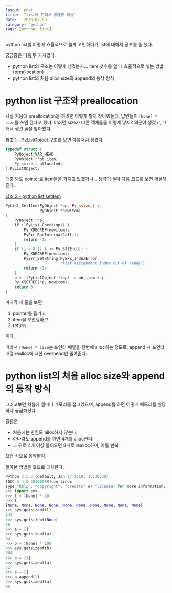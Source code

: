 ```yaml
---
layout: post
title:  "list에 관해서 궁금증 해결"
date:   2018-03-09
category: "python"
tags: [python, list]
---
```


python list를 어떻게 효율적으로 쓸까 고민하다가 list에 대해서 공부를 좀 했다.

궁금증은 다음 두 가지였다.
* python list의 구조는 어떻게 생겼는지... item 갯수를 알 때 효율적으로 넣는 방법(preallocation)
* python list의 처음 alloc size와 append의 동작 방식

# python list 구조와 preallocation

사실 처음에 preallocation을 하려면 어떻게 할까 찾아봤는데, 답변들이 `[None] * size`를 쓰면 된다고 했다. 이러면 size가 다른 객체들을 어떻게 넣지? 의문이 생겼고, 그래서 생긴 꼴을 찾아봤다.

[참조 1 - PyListObject 구조](https://github.com/python/cpython/blob/1a5856bf9295fa73995898d576e0bedf016aee1f/Include/listobject.h#L23)를 보면 다음처럼 생겼다.

```c++
typedef struct {
    PyObject_VAR_HEAD
    PyObject **ob_item;
    Py_ssize_t allocated;
} PyListObject;
```

대충 봐도 pointer로 item들을 가지고 있겠거니... 생각이 들며 다음 코드를 보면 확실해진다.

[참조 2 - python list setitem](https://github.com/python/cpython/blob/3b20d3454e8082e07dba93617793de5dc9237828/Objects/listobject.c#L217)

```c++
PyList_SetItem(PyObject *op, Py_ssize_t i,
               PyObject *newitem)
{
    PyObject **p;
    if (!PyList_Check(op)) {
        Py_XDECREF(newitem);
        PyErr_BadInternalCall();
        return -1;
    }
    if (i < 0 || i >= Py_SIZE(op)) {
        Py_XDECREF(newitem);
        PyErr_SetString(PyExc_IndexError,
                        "list assignment index out of range");
        return -1;
    }
    p = ((PyListObject *)op) -> ob_item + i
    Py_XSETREF(*p, newitem);
    return 0;
}
```

마지막 세 줄을 보면

1. pointer를 옮기고
2. item을 포인팅하고
3. return

이다.

따라서 `[None] * size`는 포인터 배열을 한번에 alloc하는 정도로, append 시 포인터 배열 realloc에 대한 overhead만 줄여준다.

# python list의 처음 alloc size와 append의 동작 방식

그러고보면 처음에 얼마나 메모리를 잡고있으며, append를 하면 어떻게 메모리를 할당하나 궁금해졌다.

결론은 

* 처음에는 한칸도 alloc하지 않는다.
* 하나라도 append를 하면 4개를 alloc한다.
* 그 뒤로 4개 이상 들어오면 8개로 realloc하며, 이를 반복!

요런 식으로 동작한다.

알아본 방법은 코드로 대체한다.

``` python
Python 3.5.3 (default, Jan 17 2018, 16:36:00)
[GCC 5.4.0 20160609] on linux
Type "help", "copyright", "credits" or "license" for more information.
>>> import sys
>>> l = [None] * 10
>>> l
[None, None, None, None, None, None, None, None, None, None]
>>> sys.getsizeof(l)
144
>>> sys.getsizeof(None)
16
>>> a = []
>>> sys.getsizeof(a)
64
>>> b = [None] * 100
>>> sys.getsizeof(b)
864
>>> a = [1]
>>> sys.getsizeof(a)
72
>>> a = []
>>> a.append(1)
>>> sys.getsizeof(a)
96
```